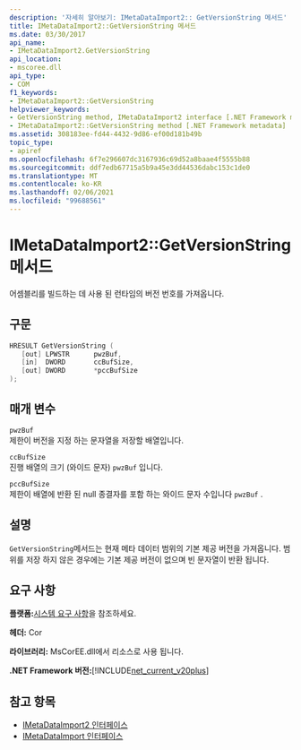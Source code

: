 ```yaml
---
description: '자세히 알아보기: IMetaDataImport2:: GetVersionString 메서드'
title: IMetaDataImport2::GetVersionString 메서드
ms.date: 03/30/2017
api_name:
- IMetaDataImport2.GetVersionString
api_location:
- mscoree.dll
api_type:
- COM
f1_keywords:
- IMetaDataImport2::GetVersionString
helpviewer_keywords:
- GetVersionString method, IMetaDataImport2 interface [.NET Framework metadata]
- IMetaDataImport2::GetVersionString method [.NET Framework metadata]
ms.assetid: 308183ee-fd44-4432-9d86-ef00d181b49b
topic_type:
- apiref
ms.openlocfilehash: 6f7e296607dc3167936c69d52a8baae4f5555b88
ms.sourcegitcommit: ddf7edb67715a5b9a45e3dd44536dabc153c1de0
ms.translationtype: MT
ms.contentlocale: ko-KR
ms.lasthandoff: 02/06/2021
ms.locfileid: "99688561"
---
```

# <a name="imetadataimport2getversionstring-method"></a>IMetaDataImport2::GetVersionString 메서드

어셈블리를 빌드하는 데 사용 된 런타임의 버전 번호를 가져옵니다.  
  
## <a name="syntax"></a>구문  
  
```cpp  
HRESULT GetVersionString (  
   [out] LPWSTR      pwzBuf,  
   [in]  DWORD       ccBufSize,  
   [out] DWORD       *pccBufSize  
);  
```  
  
## <a name="parameters"></a>매개 변수  

 `pwzBuf`  
 제한이 버전을 지정 하는 문자열을 저장할 배열입니다.  
  
 `ccBufSize`  
 진행 배열의 크기 (와이드 문자) `pwzBuf` 입니다.  
  
 `pccBufSize`  
 제한이 배열에 반환 된 null 종결자를 포함 하는 와이드 문자 수입니다 `pwzBuf` .  
  
## <a name="remarks"></a>설명  

 `GetVersionString`메서드는 현재 메타 데이터 범위의 기본 제공 버전을 가져옵니다. 범위를 저장 하지 않은 경우에는 기본 제공 버전이 없으며 빈 문자열이 반환 됩니다.  
  
## <a name="requirements"></a>요구 사항  

 **플랫폼:**[시스템 요구 사항](../../get-started/system-requirements.md)을 참조하세요.  
  
 **헤더:** Cor  
  
 **라이브러리:** MsCorEE.dll에서 리소스로 사용 됩니다.  
  
 **.NET Framework 버전:**[!INCLUDE[net_current_v20plus](../../../../includes/net-current-v20plus-md.md)]  
  
## <a name="see-also"></a>참고 항목

- [IMetaDataImport2 인터페이스](imetadataimport2-interface.md)
- [IMetaDataImport 인터페이스](imetadataimport-interface.md)
